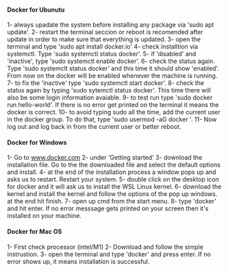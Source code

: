 #### Docker for Ubunutu

1- always upadate the system before installing any package via 'sudo apt update'.
2- restart the terminal seccion or reboot is recomended after update in order to make sure that everything is updated.
3- open the terminal and type 'sudo apt install docker.io'
4- check installtion via systemctl. Type 'sudo systemctl status docker'.
5- if 'disabled' and 'inactive', type 'sudo systemctl enable docker'. 
6- check the status again. Type 'sudo systemclt status docker' and this time it should show 'enabled'. From now on the docker will be enabled whenever the machine is running.
7- to fix the 'inactive' type 'sudo systemctl start docker'.
8- check the status again by typing 'sudo sytemctl status docker'. This time there will also be some login information avaiable.
9- to test run type 'sudo docker run hello-world'. If there is no error get printed on the terminal it means the docker is correct.
10- to avoid typing sudo all the time, add the current user in the docker group. To do that, type 'sudo usermod -aG docker <username>'.
11- Now log out and log back in from the current user or better reboot. 

#### Docker for Windows

1- Go to www.docker.com
2- under 'Getting started'
3- download the installation file. Go to the the downloaded file and select the default options and install.
4- at the end of the installation process a window pops up and asks us to restart. Restart your system.
5- double click on the desktop icon for docker and it will ask us to install the WSL Linux kernel. 
6- download the kernel and install the kernel and follow the options of the pop up windows. at the end hit finish.
7- open up cmd from the start menu.
8- type 'docker' and hit enter. If no error messsage gets printed on your screen then it's installed on your machine.

#### Docker for Mac OS

1- First check processor (intel/M1)
2- Download and follow the simple instrustion. 
3- open the terminal and type 'docker' and press enter. If no error shows up, it means installation is successful.